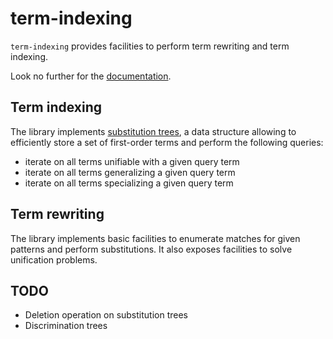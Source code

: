 # term-indexing

`term-indexing` provides facilities to perform term rewriting and term indexing.

Look no further for the [documentation](https://igarnier.github.io/term-indexing/term-indexing/index.html).

## Term indexing

The library implements [substitution trees](https://dl.acm.org/doi/10.5555/647194.720822), a data structure allowing to efficiently
store a set of first-order terms and perform the following queries:
- iterate on all terms unifiable with a given query term
- iterate on all terms generalizing a given query term
- iterate on all terms specializing a given query term

## Term rewriting

The library implements basic facilities to enumerate matches for given patterns
and perform substitutions. It also exposes facilities to solve unification problems.

## TODO

- Deletion operation on substitution trees
- Discrimination trees
